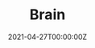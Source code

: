 ---
title: Brain
summary: My brain 3D printed using (Jason GitHub link). Brain not-to-scale. Painted by me.
tags:
  - Research
date: '2021-04-27T00:00:00Z'

# Optional external URL for project (replaces project detail page).
external_link: ''

image:
  caption: 'Totebag '
  focal_point: Smart

#links:
 #- name: CO2 Paper
 #  url: 'https://onlinelibrary.wiley.com/doi/abs/10.1111/ina.12706'
 #- name: Essential Oil Peper
   #url: 'https://onlinelibrary.wiley.com/doi/epdf/10.1111/ina.12919'

# Slides (optional).
#   Associate this project with Markdown slides.
#   Simply enter your slide deck's filename without extension.
#   E.g. `slides = "example-slides"` references `content/slides/example-slides.md`.
#   Otherwise, set `slides = ""`.
slides: = ""
---